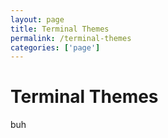 ```yaml
---
layout: page
title: Terminal Themes
permalink: /terminal-themes
categories: ['page']
---
```


# Terminal Themes

buh
